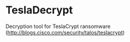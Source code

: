 # TeslaDecrypt
Decryption tool for TeslaCrypt ransomware
(http://blogs.cisco.com/security/talos/teslacrypt)

